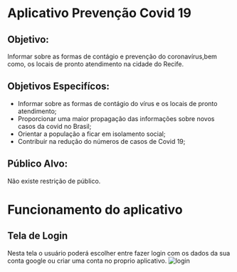 # Aplicativo Prevenção Covid 19

##  Objetivo:

Informar sobre as formas de contágio e prevenção do coronavírus,bem como, os locais de pronto atendimento na cidade do Recife.

## Objetivos Especifícos:
- Informar sobre as formas de contágio  do vírus e os locais de pronto atendimento;
- Proporcionar uma maior propagação das  informações sobre novos casos da covid no Brasil;
- Orientar a população a ficar em isolamento social;
- Contribuir na redução do números de casos de Covid 19;

## Público Alvo:
Não existe restrição de público.
# Funcionamento do aplicativo
## Tela de Login
Nesta tela o usuário poderá escolher entre fazer login com os dados da sua conta google ou criar uma conta no proprio aplicativo.
![login](https://user-images.githubusercontent.com/28941340/95786721-862ef800-0cae-11eb-8c5c-3b4a54b313e3.jpg)

